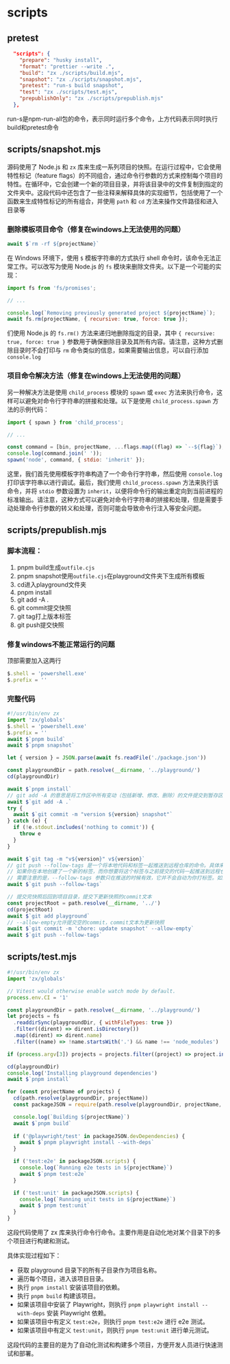

# scripts

## pretest

```json
  "scripts": {
    "prepare": "husky install",
    "format": "prettier --write .",
    "build": "zx ./scripts/build.mjs",
    "snapshot": "zx ./scripts/snapshot.mjs",
    "pretest": "run-s build snapshot",
    "test": "zx ./scripts/test.mjs",
    "prepublishOnly": "zx ./scripts/prepublish.mjs"
  },
```

run-s是npm-run-all包的命令，表示同时运行多个命令，上方代码表示同时执行build和pretest命令

## scripts/snapshot.mjs

源码使用了 Node.js 和 `zx` 库来生成一系列项目的快照。在运行过程中，它会使用特性标记（feature flags）的不同组合，通过命令行参数的方式来控制每个项目的特性。在循环中，它会创建一个新的项目目录，并将该目录中的文件复制到指定的文件夹中。这段代码中还包含了一些注释来解释具体的实现细节，包括使用了一个函数来生成特性标记的所有组合，并使用 `path` 和 `cd` 方法来操作文件路径和进入目录等

### 删除模板项目命令（修复在windows上无法使用的问题）

```js
await $`rm -rf ${projectName}`
```

在 Windows 环境下，使用 `$` 模板字符串的方式执行 shell 命令时，该命令无法正常工作。可以改写为使用 Node.js 的 `fs` 模块来删除文件夹。以下是一个可能的实现：

```js
import fs from 'fs/promises';

// ...

console.log(`Removing previously generated project ${projectName}`);
await fs.rm(projectName, { recursive: true, force: true });
```

们使用 Node.js 的 `fs.rm()` 方法来递归地删除指定的目录，其中 `{ recursive: true, force: true }` 参数用于确保删除目录及其所有内容。请注意，这种方式删除目录时不会打印与 `rm` 命令类似的信息，如果需要输出信息，可以自行添加 `console.log`

### 项目命令解决方法（修复在windows上无法使用的问题）

另一种解决方法是使用 `child_process` 模块的 `spawn` 或 `exec` 方法来执行命令，这样可以避免对命令行字符串的拼接和处理。以下是使用 `child_process.spawn` 方法的示例代码：

```js
import { spawn } from 'child_process';

// ...

const command = [bin, projectName, ...flags.map((flag) => `--${flag}`), '--force'];
console.log(command.join(' '));
spawn('node', command, { stdio: 'inherit' });
```

这里，我们首先使用模板字符串构造了一个命令行字符串，然后使用 `console.log` 打印该字符串以进行调试。最后，我们使用 `child_process.spawn` 方法来执行该命令，并将 `stdio` 参数设置为 `inherit`，以便将命令行的输出重定向到当前进程的标准输出。请注意，这种方式可以避免对命令行字符串的拼接和处理，但是需要手动处理命令行参数的转义和处理，否则可能会导致命令行注入等安全问题。

## scripts/prepublish.mjs

### 脚本流程：

1. pnpm build生成`outfile.cjs`
2. pnpm snapshot使用`outfile.cjs`在playground文件夹下生成所有模板
3. cd进入playground文件夹
4. pnpm install
5. git add -A .
6. git commit提交快照
7. git tag打上版本标签
8. git push提交快照

### 修复windows不能正常运行的问题

顶部需要加入这两行

```js
$.shell = 'powershell.exe'
$.prefix = ''
```

### 完整代码

```js
#!/usr/bin/env zx
import 'zx/globals'
$.shell = 'powershell.exe'
$.prefix = ''
await $`pnpm build`
await $`pnpm snapshot`

let { version } = JSON.parse(await fs.readFile('./package.json'))

const playgroundDir = path.resolve(__dirname, '../playground/')
cd(playgroundDir)

await $`pnpm install`
// git add -A 的意思是将工作区中所有变动（包括新增、修改、删除）的文件提交到暂存区，即把所有变化的文件都加入到Git的暂存区，以便下一步提交。其中，-A 是 --all 的缩写，表示添加所有文件。
await $`git add -A .`
try {
  await $`git commit -m "version ${version} snapshot"`
} catch (e) {
  if (!e.stdout.includes('nothing to commit')) {
    throw e
  }
}

await $`git tag -m "v${version}" v${version}`
// git push --follow-tags 是一个将本地代码和标签一起推送到远程仓库的命令。具体来说，它会将本地所有的提交以及与这些提交相关联的标签一起推送到远程仓库
// 如果你在本地创建了一个新的标签，而你想要将这个标签与之前提交的代码一起推送到远程仓库，那么使用 git push --follow-tags 命令就可以自动将标签推送到远程仓库
// 需要注意的是，--follow-tags 参数只在推送的时候有效，它并不会自动为你打标签。如果你想要打标签，请使用 git tag 命令
await $`git push --follow-tags`

// 提交完快照后回到项目目录，提交下更新快照的commit文本
const projectRoot = path.resolve(__dirname, '../')
cd(projectRoot)
await $`git add playground`
// --allow-empty允许提交空的commit，commit文本为更新快照
await $`git commit -m 'chore: update snapshot' --allow-empty`
await $`git push --follow-tags`
```

## scripts/test.mjs

```js
#!/usr/bin/env zx
import 'zx/globals'

// Vitest would otherwise enable watch mode by default.
process.env.CI = '1'

const playgroundDir = path.resolve(__dirname, '../playground/')
let projects = fs
  .readdirSync(playgroundDir, { withFileTypes: true })
  .filter((dirent) => dirent.isDirectory())
  .map((dirent) => dirent.name)
  .filter((name) => !name.startsWith('.') && name !== 'node_modules')

if (process.argv[3]) projects = projects.filter((project) => project.includes(process.argv[3]))

cd(playgroundDir)
console.log('Installing playground dependencies')
await $`pnpm install`

for (const projectName of projects) {
  cd(path.resolve(playgroundDir, projectName))
  const packageJSON = require(path.resolve(playgroundDir, projectName, 'package.json'))

  console.log(`Building ${projectName}`)
  await $`pnpm build`
  
  if ('@playwright/test' in packageJSON.devDependencies) {
    await $`pnpm playwright install --with-deps`
  }

  if ('test:e2e' in packageJSON.scripts) {
    console.log(`Running e2e tests in ${projectName}`)
    await $`pnpm test:e2e`
  }

  if ('test:unit' in packageJSON.scripts) {
    console.log(`Running unit tests in ${projectName}`)
    await $`pnpm test:unit`
  }
}
```

这段代码使用了 zx 库来执行命令行命令。主要作用是自动化地对某个目录下的多个项目进行构建和测试。

具体实现过程如下：

- 获取 playground 目录下的所有子目录作为项目名称。
- 遍历每个项目，进入该项目目录。
- 执行 `pnpm install` 安装该项目的依赖。
- 执行 `pnpm build` 构建该项目。
- 如果该项目中安装了 Playwright，则执行 `pnpm playwright install --with-deps` 安装 Playwright 依赖。
- 如果该项目中有定义 `test:e2e`，则执行 `pnpm test:e2e` 进行 e2e 测试。
- 如果该项目中有定义 `test:unit`，则执行 `pnpm test:unit` 进行单元测试。

这段代码的主要目的是为了自动化测试和构建多个项目，方便开发人员进行快速测试和部署。
